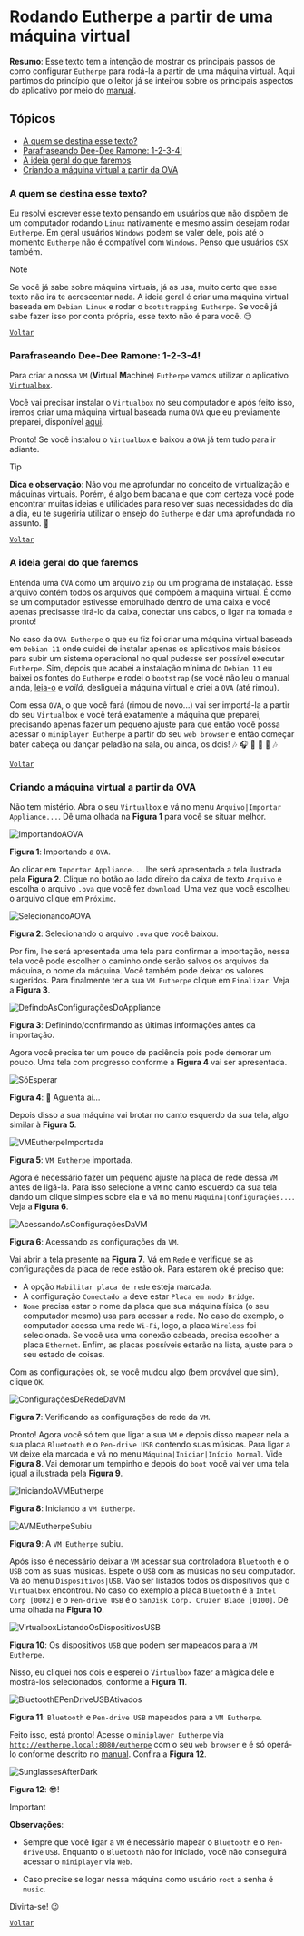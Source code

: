 # Rodando Eutherpe a partir de uma máquina virtual

**Resumo**: Esse texto tem a intenção de mostrar os principais passos de como configurar `Eutherpe`
para rodá-la a partir de uma máquina virtual. Aqui partimos do princípio que o leitor já se
inteirou sobre os principais aspectos do aplicativo por meio do [manual](MANUAL-PT.md).

## Tópicos

- [A quem se destina esse texto?](#a-quem-se-destina-esse-texto)
- [Parafraseando Dee-Dee Ramone: 1-2-3-4!](#parafraseando-dee-dee-ramone-1-2-3-4)
- [A ideia geral do que faremos](#a-ideia-geral-do-que-faremos)
- [Criando a máquina virtual a partir da OVA](#criando-a-máquina-virtual-a-partir-da-ova)

### A quem se destina esse texto?

Eu resolvi escrever esse texto pensando em usuários que não dispõem de um computador rodando `Linux`
nativamente e mesmo assim desejam rodar `Eutherpe`. Em geral usuários `Windows` podem se valer
dele, pois até o momento `Eutherpe` não é compatível com `Windows`. Penso que usuários `OSX`
também.

> [!NOTE]
> Se você já sabe sobre máquina virtuais, já as usa, muito certo que esse texto não irá te
> acrescentar nada. A ideia geral é criar uma máquina virtual baseada em `Debian Linux` e rodar o
> `bootstrapping Eutherpe`. Se você já sabe fazer isso por conta própria, esse texto não é para
> você. :wink:

[`Voltar`](#tópicos)

### Parafraseando Dee-Dee Ramone: 1-2-3-4!

Para criar a nossa `VM` (**V**irtual **M**achine) `Eutherpe` vamos utilizar o aplicativo
[`Virtualbox`](https://www.virtualbox.org/wiki/Downloads).

Você vai precisar instalar o `Virtualbox` no seu computador e após feito isso, iremos
criar uma máquina virtual baseada numa `OVA` que eu previamente preparei, disponível
[aqui](https://drive.google.com/file/d/1VksvsLMTbFjrCeIXsmpUsckIbbF2D5SS/view?usp=sharing).

Pronto! Se você instalou o `Virtualbox` e baixou a `OVA` já tem tudo para ir adiante.

> [!TIP]
> **Dica e observação**: Não vou me aprofundar no conceito de virtualização e máquinas virtuais.
> Porém, é algo bem bacana e que com certeza você pode encontrar muitas ideias e utilidades para
> resolver suas necessidades do dia a dia, eu te sugeriria utilizar o ensejo do `Eutherpe` e dar
> uma aprofundada no assunto. :dart:

[`Voltar`](#tópicos)

### A ideia geral do que faremos

Entenda uma `OVA` como um arquivo `zip` ou um programa de instalação. Esse arquivo contém todos
os arquivos que compõem a máquina virtual. É como se um computador estivesse embrulhado dentro de
uma caixa e você apenas precisasse tirá-lo da caixa, conectar uns cabos, o ligar na tomada e
pronto!

No caso da `OVA Eutherpe` o que eu fiz foi criar uma máquina virtual baseada em `Debian 11` onde
cuidei de instalar apenas os aplicativos mais básicos para subir um sistema operacional no
qual pudesse ser possível executar `Eutherpe`. Sim, depois que acabei a instalação mínima do
`Debian 11` eu baixei os fontes do `Eutherpe` e rodei o `bootstrap` (se você não leu o manual
ainda, [leia-o](MANUAL-PT.md) e *voilá*, desliguei a máquina virtual e criei a `OVA` (até rimou).

Com essa `OVA`, o que você fará (rimou de novo...) vai ser importá-la a partir do seu
`Virtualbox` e você terá exatamente a máquina que preparei, precisando apenas fazer um pequeno
ajuste para que então você possa acessar o `miniplayer Eutherpe` a partir do seu `web browser`
e então começar bater cabeça ou dançar peladão na sala, ou ainda, os dois! :notes: :headphones: :guitar: :microphone: :dancer: :notes:

[`Voltar`](#tópicos)

### Criando a máquina virtual a partir da OVA

Não tem mistério. Abra o seu `Virtualbox` e vá no menu `Arquivo|Importar Appliance...`. Dê
uma olhada na **Figura 1** para você se situar melhor.

![ImportandoAOVA](figures/eus-vm-001.png)

**Figura 1**: Importando a `OVA`.

Ao clicar em `Importar Appliance...` lhe será apresentada a tela ilustrada pela **Figura 2**.
Clique no botão ao lado direito da caixa de texto `Arquivo` e escolha o arquivo `.ova` que
você fez `download`. Uma vez que você escolheu o arquivo clique em `Próximo`.

![SelecionandoAOVA](figures/eus-vm-002.png)

**Figura 2**: Selecionando o arquivo `.ova` que você baixou.

Por fim, lhe será apresentada uma tela para confirmar a importação, nessa tela você pode escolher
o caminho onde serão salvos os arquivos da máquina, o nome da máquina. Você também pode deixar
os valores sugeridos. Para finalmente ter a sua `VM Eutherpe` clique em `Finalizar`. Veja a
**Figura 3**.

![DefindoAsConfiguraçõesDoAppliance](figures/eus-vm-003.png)

**Figura 3**: Definindo/confirmando as últimas informações antes da importação.

Agora você precisa ter um pouco de paciência pois pode demorar um pouco. Uma tela com progresso
conforme a **Figura 4** vai ser apresentada.

![SóEsperar](figures/eus-vm-004.png)

**Figura 4**: :snail: Aguenta aí...

Depois disso a sua máquina vai brotar no canto esquerdo da sua tela, algo similar à **Figura 5**.

![VMEutherpeImportada](figures/eus-vm-005.png)

**Figura 5**: `VM Eutherpe` importada.

Agora é necessário fazer um pequeno ajuste na placa de rede dessa `VM` antes de ligá-la. Para
isso selecione a `VM` no canto esquerdo da sua tela dando um clique simples sobre ela e vá
no menu `Máquina|Configurações...`. Veja a **Figura 6**.

![AcessandoAsConfiguraçõesDaVM](figures/eus-vm-006.png)

**Figura 6**: Acessando as configurações da `VM`.

Vai abrir a tela presente na **Figura 7**. Vá em `Rede` e verifique se as configurações da
placa de rede estão ok. Para estarem ok é preciso que:

- A opção `Habilitar placa de rede` esteja marcada.
- A configuração `Conectado a` deve estar `Placa em modo Bridge`.
- `Nome` precisa estar o nome da placa que sua máquina física (o seu computador mesmo)
  usa para acessar a rede. No caso do exemplo, o computador acessa uma rede `Wi-Fi`, logo, a placa
  `Wireless` foi selecionada. Se você usa uma conexão cabeada, precisa escolher a placa
  `Ethernet`. Enfim, as placas possíveis estarão na lista, ajuste para o seu estado de coisas.

Com as configurações ok, se você mudou algo (bem provável que sim), clique `OK`.

![ConfiguraçõesDeRedeDaVM](figures/eus-vm-007.png)

**Figura 7**: Verificando as configurações de rede da `VM`.

Pronto! Agora você só tem que ligar a sua `VM` e depois disso mapear nela a sua placa `Bluetooth` e
o `Pen-drive USB` contendo suas músicas. Para ligar a `VM` deixe ela marcada e vá no menu
`Máquina|Iniciar|Início Normal`. Vide **Figura 8**. Vai demorar um tempinho e depois do `boot`
você vai ver uma tela igual a ilustrada pela **Figura 9**.

![IniciandoAVMEutherpe](figures/eus-vm-008.png)

**Figura 8**: Iniciando a `VM Eutherpe`.

![AVMEutherpeSubiu](figures/eus-vm-009.png)

**Figura 9**: A `VM Eutherpe` subiu.

Após isso é necessário deixar a `VM` acessar sua controladora `Bluetooth` e o `USB` com as suas
músicas. Espete o `USB` com as músicas no seu computador. Vá ao menu `Dispositivos|USB`.
Vão ser listados todos os dispositivos que o `Virtualbox` encontrou. No caso do exemplo a
placa `Bluetooth` é a `Intel Corp [0002]` e o `Pen-drive USB` é o `SanDisk Corp. Cruzer Blade [0100]`.
Dê uma olhada na **Figura 10**.

![VirtualboxListandoOsDispositivosUSB](figures/eus-vm-010.png)

**Figura 10**: Os dispositivos `USB` que podem ser mapeados para a `VM Eutherpe`.

Nisso, eu cliquei nos dois e esperei o `Virtualbox` fazer a mágica dele e mostrá-los selecionados,
conforme a **Figura 11**.

![BluetoothEPenDriveUSBAtivados](figures/eus-vm-011.png)

**Figura 11**: `Bluetooth` e `Pen-drive USB` mapeados para a `VM Eutherpe`.

Feito isso, está pronto! Acesse o `miniplayer Eutherpe` via
[`http://eutherpe.local:8080/eutherpe`](http://eutherpe.local:8080/eutherpe) com o seu
`web browser` e é só operá-lo conforme descrito no [manual](MANUAL-PT.md). Confira a **Figura
12**.

![SunglassesAfterDark](figures/eus-vm-012.png)

**Figura 12**: :sunglasses:!

> [!IMPORTANT]
> **Observações**:
>
> - Sempre que você ligar a `VM` é necessário mapear o `Bluetooth` e o `Pen-drive`
> `USB`. Enquanto o `Bluetooth` não for iniciado, você não conseguirá acessar o `miniplayer`
> via `Web`.
>
> - Caso precise se logar nessa máquina como usuário `root` a senha é `music`.

Divirta-se! :wink:

[`Voltar`](#tópicos)
